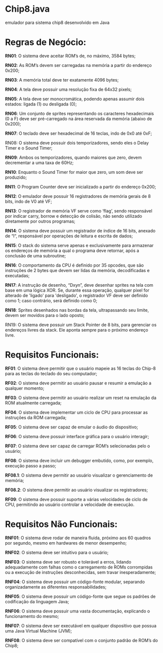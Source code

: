 # Chip8.java
emulador para sistema chip8 desenvolvido em Java

# Regras de Negócio: 

**RN01**: O sistema deve aceitar ROM’s de, no máximo, 3584 bytes;

**RN02**: As ROM’s devem ser carregadas na memória a partir do endereço 0x200;

**RN03**: A memória total deve ter exatamente 4096 bytes;

**RN04**: A tela deve possuir uma resolução fixa de 64x32 pixels;

**RN05**: A tela deve ser monocromática, podendo apenas assumir dois estados: ligada (1) ou desligada (0);

**RN06**: Um conjunto de sprites representando os caracteres hexadecimais (0 a F) deve ser pré-carregado na área reservada da memória (abaixo de 0x200);

**RN07**: O teclado deve ser hexadecimal de 16 teclas, indo de 0x0 até 0xF;

RN08: O sistema deve possuir dois temporizadores, sendo eles o Delay Timer e o Sound Timer;

**RN09**: Ambos os temporizadores, quando maiores que zero, devem decrementar a uma taxa de 60Hz;

**RN10**: Enquanto o Sound Timer for maior que zero, um som deve ser produzido;

**RN11**: O Program Counter deve ser inicializado a partir do endereço 0x200;

**RN12**: O emulador deve possuir 16 registradores de memória gerais de 8 bits, indo de V0 até VF;

**RN13**: O registrador de memória VF serve como ‘flag’, sendo responsável por indicar carry, borrow e detecção de colisão, não sendo utilizado diretamente por outros programas;

**RN14**: O sistema deve possuir um registrador de índice de 16 bits, anexado de “I“, responsável por operações de leitura e escrita de dados;

**RN15**: O stack do sistema serve apenas e exclusivamente para armazenar os endereços de memória a qual o programa deve retornar, após a conclusão de uma subroutine;

**RN16**: O comportamento da CPU é definido por 35 opcodes, que são instruções de 2 bytes que devem ser lidas da memória, decodificadas e executadas;

**RN17**: A instrução de desenho, “Dxyn”, deve desenhar sprites na tela com base em uma lógica XOR. Se, durante essa operação, qualquer pixel for alterado de 'ligado' para 'desligado', o registrador VF deve ser definido como 1; caso contrário, será definido como 0;

**RN18**: Sprites desenhados nas bordas da tela, ultrapassando seu limite, devem ser movidos para o lado oposto;

RN19: O sistema deve possuir um Stack Pointer de 8 bits, para gerenciar os endereços livres da stack. Ele aponta sempre para o próximo endereço livre.


# Requisitos Funcionais:

**RF01**: O sistema deve permitir que o usuário mapeie as 16 teclas do Chip-8 para as teclas do teclado do seu computador;

**RF02**: O sistema deve permitir ao usuário pausar e resumir a emulação a qualquer momento;

**RF03**: O sistema deve permitir ao usuário realizar um reset na emulação da ROM atualmente carregada;

**RF04**: O sistema deve implementar um ciclo de CPU para processar as instruções da ROM carregada;

**RF05**: O sistema deve ser capaz de emular o áudio do dispositivo;

**RF06**: O sistema deve possuir interface gráfica para o usuário interagir;

**RF07**: O sistema deve ser capaz de carregar ROM’s selecionadas pelo o usuário;

**RF08**: O sistema deve incluir um debugger embutido, como, por exemplo, execução passo a passo;

  **RF08.1**: O sistema deve permitir ao usuário visualizar o gerenciamento de memória;
  
  **RF08.2**: O sistema deve permitir ao usuário visualizar os registradores;
  
**RF09**: O sistema deve possuir suporte a várias velocidades de ciclo de CPU, permitindo ao usuário controlar a velocidade de execução.


# Requisitos Não Funcionais:

**RNF01**: O sistema deve rodar de maneira fluida, próximo aos 60 quadros por segundo, mesmo em hardwares de menor desempenho;

**RNF02**: O sistema deve ser intuitivo para o usuário;

**RNF03**: O sistema deve ser robusto e tolerável a erros, lidando adequadamente com falhas como o carregamento de ROMs corrompidas ou a execução de instruções desconhecidas, sem travar inesperadamente;

**RNF04**: O sistema deve possuir um código-fonte modular, separando organizadamente as diferentes responsabilidades;

**RNF05**: O sistema deve possuir um código-fonte que segue os padrões de codificação da linguagem Java;

**RNF06**: O sistema deve possuir uma vasta documentação, explicando o funcionamento do mesmo;

**RNF07**: O sistema deve ser executável em qualquer dispositivo que possua uma Java Virtual Machine (JVM);

**RNF08**: O sistema deve ser compatível com o conjunto padrão de ROM’s do Chip8;


